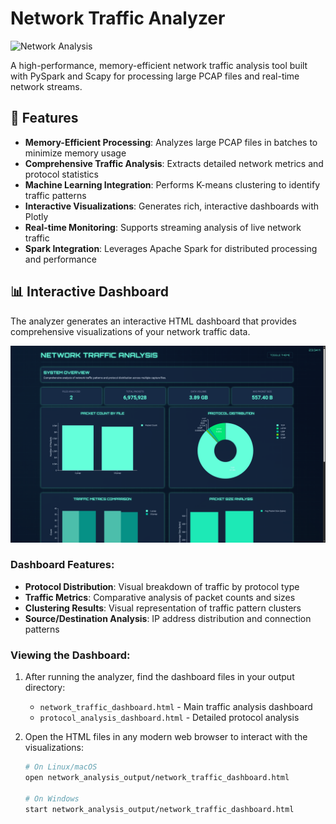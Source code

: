 # Network Traffic Analyzer

![Network Analysis](https://hebbkx1anhila5yf.public.blob.vercel-storage.com/placeholder-ob7miW3mUreePYfXdVwkpFWHthzoR5.svg?height=200&width=800)

A high-performance, memory-efficient network traffic analysis tool built with PySpark and Scapy for processing large PCAP files and real-time network streams.

## 🚀 Features

- **Memory-Efficient Processing**: Analyzes large PCAP files in batches to minimize memory usage
- **Comprehensive Traffic Analysis**: Extracts detailed network metrics and protocol statistics
- **Machine Learning Integration**: Performs K-means clustering to identify traffic patterns
- **Interactive Visualizations**: Generates rich, interactive dashboards with Plotly
- **Real-time Monitoring**: Supports streaming analysis of live network traffic
- **Spark Integration**: Leverages Apache Spark for distributed processing and performance

## 📊 Interactive Dashboard

The analyzer generates an interactive HTML dashboard that provides comprehensive visualizations of your network traffic data.

![Dashboard Preview](https://github.com/rudrakshmohanty/Network-Traffic-Analysis/blob/main/Screenshot%20from%202025-04-16%2023-34-23.png)

### Dashboard Features:

- **Protocol Distribution**: Visual breakdown of traffic by protocol type
- **Traffic Metrics**: Comparative analysis of packet counts and sizes
- **Clustering Results**: Visual representation of traffic pattern clusters
- **Source/Destination Analysis**: IP address distribution and connection patterns

### Viewing the Dashboard:

1. After running the analyzer, find the dashboard files in your output directory:
   - `network_traffic_dashboard.html` - Main traffic analysis dashboard
   - `protocol_analysis_dashboard.html` - Detailed protocol analysis

2. Open the HTML files in any modern web browser to interact with the visualizations:
   ```bash
   # On Linux/macOS
   open network_analysis_output/network_traffic_dashboard.html
   
   # On Windows
   start network_analysis_output/network_traffic_dashboard.html
